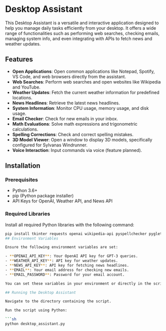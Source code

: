 # Desktop Assistant

This Desktop Assistant is a versatile and interactive application designed to help you manage daily tasks efficiently from your desktop. It offers a wide range of functionalities such as performing web searches, checking emails, managing system info, and even integrating with APIs to fetch news and weather updates.

## Features

- **Open Applications**: Open common applications like Notepad, Spotify, VS Code, and web browsers directly from the assistant.
- **Web Searches**: Perform web searches and open websites like Wikipedia and YouTube.
- **Weather Updates**: Fetch the current weather information for predefined locations.
- **News Headlines**: Retrieve the latest news headlines.
- **System Information**: Monitor CPU usage, memory usage, and disk usage.
- **Email Checker**: Check for new emails in your inbox.
- **Math Evaluations**: Solve math expressions and trigonometric calculations.
- **Spelling Corrections**: Check and correct spelling mistakes.
- **3D Model Viewer**: Open a window to display 3D models, specifically configured for Sylvanas Windrunner.
- **Voice Interaction**: Input commands via voice (feature planned).

## Installation

### Prerequisites

- Python 3.6+
- pip (Python package installer)
- API Keys for OpenAI, Weather API, and News API

### Required Libraries

Install all required Python libraries with the following command:

```sh
pip install tkinter requests openai wikipedia-api pyspellchecker pyglet psutil imapclient pyzmail subprocess
## Environment Variables

Ensure the following environment variables are set:

- **OPENAI_API_KEY**: Your OpenAI API key for GPT-3 queries.
- **WEATHER_API_KEY**: API key for weather updates.
- **NEWS_API_KEY**: API key for fetching news headlines.
- **EMAIL**: Your email address for checking new emails.
- **EMAIL_PASSWORD**: Password for your email account.

You can set these variables in your environment or directly in the script if security is not a concern.

## Running the Desktop Assistant

Navigate to the directory containing the script.

Run the script using Python:

```sh
python desktop_assistant.py



